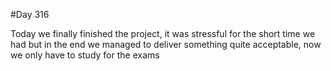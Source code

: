 #Day 316

Today we finally finished the project, it was stressful for the short time we had but in the end we managed to deliver something quite acceptable, now we only have to study for the exams
